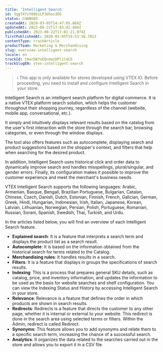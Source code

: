 ```yaml
---
title: 'Intelligent Search'
id: 3qgT47zY08biLP3d5os3DG
status: CHANGED
createdAt: 2020-03-05T14:47:05.068Z
updatedAt: 2023-08-22T17:03:02.484Z
publishedAt: 2023-08-22T17:01:21.074Z
firstPublishedAt: 2020-03-05T19:53:38.701Z
contentType: trackArticle
productTeam: Marketing & Merchandising
slug: overview-intelligent-search
locale: en
trackId: 19wrbB7nEQcmwzDPl1l4Cb
trackSlugEN: vtex-intelligent-search
---
```


>ℹ️ This app is only available for stores developed using VTEX IO. Before proceeding, you need to install and configure Intelligent Search in your store.

Intelligent Search is an intelligent search platform for digital commerce. It is a native VTEX platform search solution, which helps the customer throughout their shopping journey, regardless of the channel (website, mobile app, conversational, etc.).

It simply and intuitively displays relevant results based on the catalog from the user's first interaction with the store through the search bar, browsing categories, or even through the window displays.

The tool also offers features such as autocomplete, displaying search and product suggestions based on the shopper's context, and filters that help when searching for the desired product.

In addition, Intelligent Search uses historical click and order data to dynamically improve search and handles misspellings, plural/singular, and gender errors. Finally, its configuration makes it possible to improve the customer experience and meet the merchant's business needs.

VTEX Intelligent Search supports the following languages: Arabic, Armenian, Basque, Bengali, Brazilian Portuguese, Bulgarian, Catalan, Chinese, Czech, Danish, Dutch, Estonian, Finnish, French, Galician, German, Greek, Hindi, Hungarian, Indonesian, Irish, Italian, Japanese, Korean, Latvian, Lithuanian, Norwegian, Persian, Polish, Portuguese, Romanian, Russian, Sorani, Spanish, Swedish, Thai, Turkish, and Urdu.

In the articles listed below, you will find an overview of each Intelligent Search feature.

- **Explained search**: It is a feature that interprets a search term and displays the product list as a search result.
- **Autocomplete**: It is based on the information obtained from the historical search for terms related to the Catalog.
- **Merchandising rules**: It handles results in a search.
- **Filters**: It is a feature that displays in groups the specifications of search results.
- **Indexing**: This is a process that prepares general SKU details, such as catalog, price, and inventory information, and updates the information to be used as the basis for website searches and shelf configuration. You can view the Indexing Status and History by accessing Intelligent Search in your store.
- **Relevance**: Relevance is a feature that defines the order in which products are shown in search results.
- **Redirects**: Redirects is a feature that directs the customer to any other page, whether it is internal or external to your website. This redirect is done in the search area using selected terms or filters. Within the Admin, redirect is called Redirect.
- **Synonyms**: This feature allows you to add synonyms and relate them to a specific search term, increasing the chance of a successful search.
- **Analytics**: It organizes the data related to the searches carried out in the store and allows you to export it in a CSV file.

